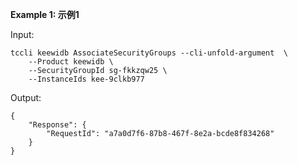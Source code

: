 **Example 1: 示例1**



Input: 

```
tccli keewidb AssociateSecurityGroups --cli-unfold-argument  \
    --Product keewidb \
    --SecurityGroupId sg-fkkzqw25 \
    --InstanceIds kee-9clkb977
```

Output: 
```
{
    "Response": {
        "RequestId": "a7a0d7f6-87b8-467f-8e2a-bcde8f834268"
    }
}
```

